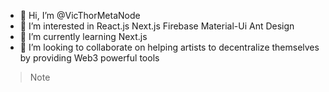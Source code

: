- 👋 Hi, I’m @VicThorMetaNode
- 👀 I’m interested in React.js Next.js Firebase Material-Ui Ant Design 
- 🌱 I’m currently learning Next.js
- 💞️ I’m looking to collaborate on helping artists to decentralize themselves by providing Web3 powerful tools
> Note
